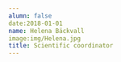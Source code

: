```yaml
---
alumn: false
date:2018-01-01
name: Helena Bäckvall
image:img/Helena.jpg
title: Scientific coordinator
---
```


